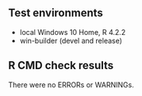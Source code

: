 ## Test environments
* local Windows 10 Home, R 4.2.2
* win-builder (devel and release)

## R CMD check results
There were no ERRORs or WARNINGs.

